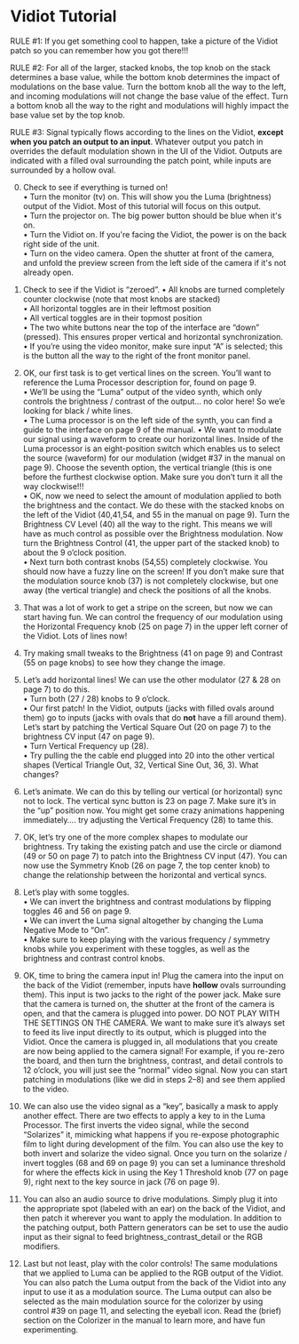 # Vidiot Tutorial
RULE #1: If you get something cool to happen, take a picture of the Vidiot patch so you can remember how you got there!!!

RULE #2: For all of the larger, stacked knobs, the top knob on the stack determines a base value, while the bottom knob determines the impact of modulations on the base value. Turn the bottom knob all the way to the left, and incoming modulations will not change the base value of the effect. Turn a bottom knob all the way to the right and modulations will highly impact the base value set by the top knob.

RULE #3: Signal typically flows according to the lines on the Vidiot, **except when you patch an output to an input**. Whatever output you patch in overrides the default modulation shown in the UI of the Vidiot. Outputs are indicated with a filled oval surrounding the patch point, while inputs are surrounded by a hollow oval.

0. Check to see if everything is turned on!  
	• Turn the monitor (tv) on. This will show you the Luma (brightness) output of the Vidiot. Most of this tutorial will focus on this output.  
	• Turn the projector on. The big power button should be blue when it's on.  
	• Turn the Vidiot on. If you're facing the Vidiot, the power is on the back right side of the unit.  
	• Turn on the video camera. Open the shutter at front of the camera, and unfold the preview screen from the left side of the camera if it's not already open.  

1. Check to see if the Vidiot is “zeroed”.
	• All knobs are turned completely counter clockwise (note that most knobs are stacked)  
	• All horizontal toggles are in their leftmost position  
	• All vertical toggles are in their topmost position  
	• The two white buttons near the top of the interface are “down” (pressed). This ensures proper vertical and horizontal synchronization.  
	• If you’re using the video monitor, make sure input “A” is selected; this is the button all the way to the right of the front monitor panel.  

2. OK, our first task is to get vertical lines on the screen. You’ll want to reference the Luma Processor description for, found on page 9.  
	• We’ll be using the “Luma” output of the video synth, which only controls the brightness / contrast of the output… no color here! So we’e looking for black / white lines.  
	• The Luma processor is on the left side of the synth, you can find a guide to the interface on page 9 of the manual.
	• We want to modulate our signal using a waveform to create our horizontal lines. Inside of the Luma processor is an eight-position switch which enables us to select the source (waveform) for our modulation (widget #37 in the manual on page 9). Choose the seventh option, the vertical triangle (this is one before the furthest clockwise option. Make sure you don’t turn it all the way clockwise!!!  
	• OK, now we need to select the amount of modulation applied to both the brightness and the contact. We do these with the stacked knobs on the left of the Vidiot (40,41,54, and 55 in the manual on page 9). Turn the Brightness CV Level (40) all the way to the right. This means we will have as much control as possible over the Brightness modulation. Now turn the Brightness Control (41, the upper part of the stacked knob) to about the 9 o’clock position.   
	• Next turn both contrast knobs (54,55) completely clockwise. You should now have a fuzzy line on the screen! If you don’t make sure that the modulation source knob (37) is not completely clockwise, but one away (the vertical triangle) and check the positions of all the knobs.  

3. That was a lot of work to get a stripe on the screen, but now we can start having fun. We can control the frequency of our modulation using the Horizontal Frequency knob (25 on page 7) in the upper left corner of the Vidiot. Lots of lines now!  

4. Try making small tweaks to the Brightness (41 on page 9) and Contrast (55 on page knobs) to see how they change the image.  

5. Let’s add horizontal lines! We can use the other modulator (27 & 28 on page 7) to do this.  
	• Turn both (27 / 28) knobs to 9 o’clock.  
	• Our first patch! In the Vidiot, outputs (jacks with filled ovals around them) go to inputs (jacks with ovals that do **not** have a fill around them).  Let’s start by patching the Vertical Square Out (20 on page 7) to the brightness CV input (47 on page 9).  
	• Turn Vertical Frequency up (28).  
	• Try pulling the the cable end plugged into 20 into the other vertical shapes (Vertical Triangle Out, 32, Vertical Sine Out, 36, 3). What changes?  
	
6. Let’s animate. We can do this by telling our vertical (or horizontal) sync not to lock. The vertical sync button is 23 on page 7. Make sure it’s in the “up” position now. You might get some crazy animations happening immediately…. try adjusting the Vertical Frequency (28) to tame this.  

7. OK, let’s try one of the more complex shapes to modulate our brightness. Try taking the existing patch and use the circle or diamond (49 or 50 on page 7) to patch into the Brightness CV input (47). You can now use the Symmetry Knob (26 on page 7, the top center knob)  to change the relationship between the horizontal and vertical syncs.  

8. Let’s play with some toggles.  
	• We can invert the brightness and contrast modulations by flipping toggles 46 and 56 on page 9.  
	• We can invert the Luma signal altogether by changing the Luma Negative Mode to “On”.  
	• Make sure to keep playing with the various frequency / symmetry knobs while you experiment with these toggles, as well as the brightness and contrast control knobs.  

9. OK, time to bring the camera input in! Plug the camera into the input on the back of the Vidiot (remember, inputs have **hollow** ovals surrounding them). This input is two jacks to the right of the power jack. Make sure that the camera is turned on, the shutter at the front of the camera is open, and that the camera is plugged into power. DO NOT PLAY WITH THE SETTINGS ON THE CAMERA. We want to make sure it’s always set to feed its live input directly to its output, which is plugged into the Vidiot. Once the camera is plugged in, all modulations that you create are now being applied to the camera signal! For example, if you re-zero the board, and then turn the brightness, contrast, and detail controls to 12 o’clock, you will just see the “normal” video signal. Now you can start patching in modulations (like we did in steps 2–8) and see them applied to the video.  

10. We can also use the video signal as a “key”, basically a mask to apply another effect.  There are two effects to apply a key to in the Luma Processor. The first inverts the video signal, while the second “Solarizes” it, mimicking what happens if you re-expose photographic film to light during development of the film. You can also use the key to both invert and solarize the video signal. Once you turn on the solarize / invert toggles (68 and 69 on page 9)  you can set a luminance threshold for where the effects kick in using the Key 1 Threshold knob (77 on page 9), right next to the key source in jack (76 on page 9).  

11. You can also an audio source to drive modulations. Simply plug it into the appropriate spot (labeled with an ear) on the back of the Vidiot, and then patch it wherever you want to apply the modulation. In addition to the patching output, both Pattern generators can be set to use the audio input as their signal to feed brightness_contrast_detail or the RGB modifiers.  

12. Last but not least, play with the color controls! The same modulations that we applied to Luma can be applied to the RGB output of the Vidiot. You can also patch the Luma output from the back of the Vidiot into any input to use it as a modulation source. The Luma output can also be selected as the main modulation source for the colorizer by using control #39 on page 11, and selecting the eyeball icon. Read the (brief) section on the Colorizer in the manual to learn more, and have fun experimenting.
